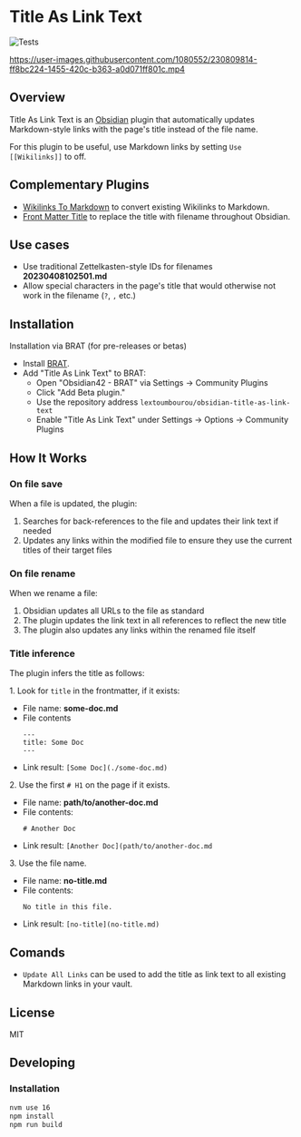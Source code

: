 # Title As Link Text

![Tests](https://github.com/lextoumbourou/obsidian-title-as-link-text/actions/workflows/test.yml/badge.svg)

https://user-images.githubusercontent.com/1080552/230809814-ff8bc224-1455-420c-b363-a0d071ff801c.mp4

## Overview

Title As Link Text is an [Obsidian](https://obsidian.md/) plugin that automatically updates Markdown-style links with the page's title instead of the file name.

For this plugin to be useful, use Markdown links by setting `Use [[Wikilinks]]` to off.

## Complementary Plugins

- [Wikilinks To Markdown](https://github.com/agathauy/wikilinks-to-mdlinks-obsidian) to convert existing Wikilinks to Markdown.
- [Front Matter Title](https://github.com/snezhig/obsidian-front-matter-title) to replace the title with filename throughout Obsidian.

## Use cases

- Use traditional Zettelkasten-style IDs for filenames **20230408102501.md**
- Allow special characters in the page's title that would otherwise not work in the filename (`?`, `,` etc.)

## Installation

Installation via BRAT (for pre-releases or betas)

- Install [BRAT](https://github.com/TfTHacker/obsidian42-brat).
- Add "Title As Link Text" to BRAT:
  - Open "Obsidian42 - BRAT" via Settings → Community Plugins
  - Click "Add Beta plugin."
  - Use the repository address `lextoumbourou/obsidian-title-as-link-text`
  - Enable "Title As Link Text" under Settings → Options → Community Plugins

## How It Works

### On file save

When a file is updated, the plugin:
1. Searches for back-references to the file and updates their link text if needed
2. Updates any links within the modified file to ensure they use the current titles of their target files

### On file rename

When we rename a file:
1. Obsidian updates all URLs to the file as standard
2. The plugin updates the link text in all references to reflect the new title
3. The plugin also updates any links within the renamed file itself

### Title inference

The plugin infers the title as follows:

1\. Look for `title` in the frontmatter, if it exists:

- File name: **some-doc.md**
- File contents
  ```
  ---
  title: Some Doc
  ---
  ```
- Link result: `[Some Doc](./some-doc.md)`

2\. Use the first `# H1` on the page if it exists.

- File name: **path/to/another-doc.md**
- File contents:
  ```
  # Another Doc
  ```
- Link result: `[Another Doc](path/to/another-doc.md`

3\. Use the file name.

- File name: **no-title.md**
- File contents:
  ```
  No title in this file.
  ```
- Link result: `[no-title](no-title.md)`

## Comands

- `Update All Links` can be used to add the title as link text to all existing Markdown links in your vault.

## License

MIT

## Developing

### Installation

```bash
nvm use 16
npm install
npm run build
```
